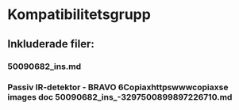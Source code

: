 # Kompatibilitetsgrupp

## Inkluderade filer:


### 50090682_ins.md

### Passiv IR-detektor - BRAVO 6Copiaxhttpswwwcopiaxse  images  doc  50090682_ins_-3297500899897226710.md